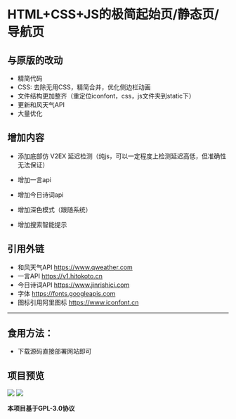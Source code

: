 # HTML+CSS+JS的极简起始页/静态页/导航页

## 与原版的改动

- 精简代码
- CSS: 去除无用CSS，精简合并，优化侧边栏动画
- 文件结构更加整齐（重定位iconfont，css，js文件夹到static下）
- 更新和风天气API
- 大量优化

## 增加内容

- 添加底部仿 V2EX 延迟检测（纯js，可以一定程度上检测延迟高低，但准确性无法保证）

- 增加一言api

- 增加今日诗词api

- 增加深色模式（跟随系统）

- 增加搜索智能提示



## 引用外链
 - 和风天气API https://www.qweather.com
 - 一言API https://v1.hitokoto.cn
 - 今日诗词API https://www.jinrishici.com
 - 字体 https://fonts.googleapis.com
 - 图标引用阿里图标 https://www.iconfont.cn
------

## 食用方法：
 - 下载源码直接部署网站即可


## 项目预览
![](https://cdn.jsdelivr.net/gh/Haitao45/pictures@main/img/20230215112115.png)
![](https://cdn.jsdelivr.net/gh/Wayne-HJ/pictures@main/img/20230222183636.png)

**本项目基于GPL-3.0协议**

